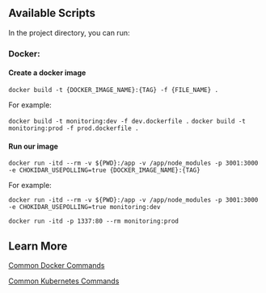 ## Available Scripts

In the project directory, you can run:

### Docker:

#### Create a docker image

`docker build -t {DOCKER_IMAGE_NAME}:{TAG} -f {FILE_NAME} .`

For example:

`docker build -t monitoring:dev -f dev.dockerfile .`
`docker build -t monitoring:prod -f prod.dockerfile .`

#### Run our image

`docker run -itd --rm -v ${PWD}:/app -v /app/node_modules -p 3001:3000 -e CHOKIDAR_USEPOLLING=true {DOCKER_IMAGE_NAME}:{TAG}`

For example:

`docker run -itd --rm -v ${PWD}:/app -v /app/node_modules -p 3001:3000 -e CHOKIDAR_USEPOLLING=true monitoring:dev`

`docker run -itd -p 1337:80 --rm monitoring:prod`

## Learn More

[Common Docker Commands](https://github.com/ArtiomLK/kubernetes/blob/master/Docker.md)

[Common Kubernetes Commands](https://github.com/ArtiomLK/kubernetes)
